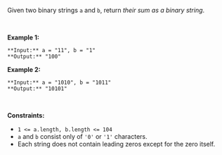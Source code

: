 Given two binary strings `a` and `b`, return *their sum as a binary string*.


 


**Example 1:**



```
**Input:** a = "11", b = "1"
**Output:** "100"

```
**Example 2:**



```
**Input:** a = "1010", b = "1011"
**Output:** "10101"

```

 


**Constraints:**


* `1 <= a.length, b.length <= 104`
* `a` and `b` consist only of `'0'` or `'1'` characters.
* Each string does not contain leading zeros except for the zero itself.


